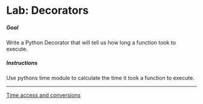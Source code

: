 # Lab: Decorators

##### Goal

Write a Python Decorator that will tell us how long a function took to execute.

##### Instructions

Use pythons time module to calculate the time it took a function to execute.

-------------------------------------------
[Time access and conversions](https://docs.python.org/3/library/time.html)
